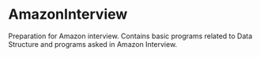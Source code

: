 # AmazonInterview
Preparation for Amazon interview. Contains basic programs related to Data Structure and programs asked in Amazon Interview.
